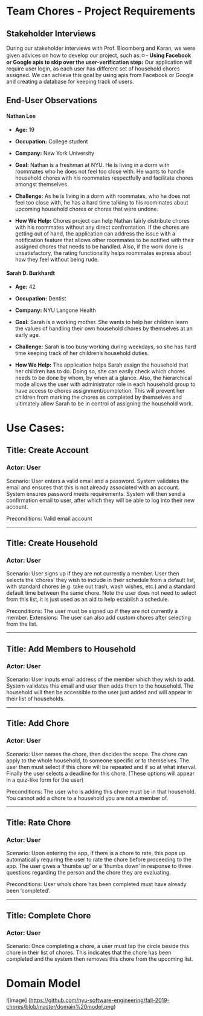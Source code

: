 # Team Chores - Project Requirements

## Stakeholder Interviews
During our stakeholder interviews with Prof. Bloomberg and Karan, we were given advices on how to develop our project, such as:ㅇ- **Using Facebook or Google apis to skip over the user-verification step:**
Our application will require user login, as each user has different set of household chores assigned. We can achieve this goal by using apis from Facebook or Google and creating a database for keeping track of users.


## End-User Observations

#### Nathan Lee

- **Age:** 
19

- **Occupation:** 
College student

- **Company:** 
New York University

- **Goal:**
Nathan is a freshman at NYU. He is living in a dorm with roommates who he does not feel too close with. He wants to handle household chores with his roommates respectfully and facilitate chores amongst themselves.

- **Challenge:**
As he is living in a dorm with roommates, who he does not feel too close with, he has a hard time talking to his roommates about upcoming household chores or chores that were undone.

- **How We Help:**
Chores project can help Nathan fairly distribute chores with his roommates without any direct confrontation. If the chores are getting out of hand, the application can address the issue with a notification feature that allows other roommates to be notified with their assigned chores that needs to be handled. Also, if the work done is unsatisfactory, the rating functionality helps roommates express about how they feel without being rude.


#### Sarah D. Burkhardt

- **Age:** 
42

- **Occupation:** 
Dentist

- **Company:** 
NYU Langone Health

- **Goal:**
Sarah is a working mother. She wants to help her children learn the values of handling their own household chores by themselves at an early age.

- **Challenge:**
Sarah is too busy working during weekdays, so she has hard time keeping track of her children’s household duties.

- **How We Help:**
The application helps Sarah assign the household that her children has to do. Doing so, she can easily check which chores needs to be done by whom, by when at a glance. Also, the hierarchical mode allows the user with administrator role in each household group to have access to chores assignment/completion. This will prevent her children from marking the chores as completed by themselves and ultimately allow Sarah to be in control of assigning the household work.



# Use Cases:
## Title: Create Account
### Actor: User

Scenario: User enters a valid email and a password. System validates the email and ensures that this is not already associated with an account. System ensures password meets requirements. System will then send a confirmation email to user, after which they will be able to log into their new account.

Preconditions: Valid email account
_________________

## Title: Create Household
### Actor: User

Scenario: User signs up if they are not currently a member. User then selects the ‘chores’ they wish to include in their schedule from a default list, with standard chores (e.g. take out trash, wash wishes, etc.) and a standard default time between the same chore. Note the user does not need to select from this list, it is just used as an aid to help establish a schedule.

Preconditions: The user must be signed up if they are not currently a member.
Extensions: The user can also add custom chores after selecting from the list.
_________________

## Title: Add Members to Household
### Actor: User

Scenario: User inputs email address of the member which they wish to add. System validates this email and user then adds them to the household. The household will then be accessible to the user just added and will appear in their list of households.
_________________

## Title: Add Chore
### Actor: User

Scenario: User names the chore, then decides the scope. The chore can apply to the whole household, to someone specific or to themselves. The user then must select if this chore will be repeated and if so at what interval. Finally the user selects a deadline for this chore. (These options will appear in a quiz-like form for the user)

Preconditions: The user who is adding this chore must be in that household. You cannot add a chore to a household you are not a member of. 
_________________

## Title: Rate Chore
### Actor: User

Scenario: Upon entering the app, if there is a chore to rate, this pops up automatically requiring the user to rate the chore before proceeding to the app. The user gives a ‘thumbs up’ or a ‘thumbs down’ in response to three questions regarding the person and the chore they are evaluating.

Preconditions: User who’s chore has been completed must have already been ‘completed’.
_________________

## Title: Complete Chore
### Actor: User

Scenario: Once completing a chore, a user must tap the circle beside this chore in their list of chores. This indicates that the chore has been completed and the system then removes this chore from the upcoming list.

# Domain Model
![image] (https://github.com/nyu-software-engineering/fall-2019-chores/blob/master/domain%20model.png)
